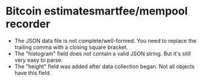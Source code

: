 Bitcoin estimatesmartfee/mempool recorder
====
- The JSON data file is not complete/well-formed. You need to replace the trailing comma with a closing square bracket.
- The "histogram" field does not contain a valid JSON string. But it's still very easy to parse.
- The "height" field was added after data collection began. Not all objects have this field.
